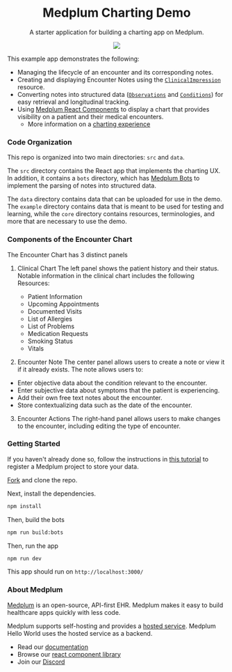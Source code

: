 <h1 align="center">Medplum Charting Demo</h1>
<p align="center">A starter application for building a charting app on Medplum.</p>
<p align="center">
<a href="https://github.com/medplum/medplum-hello-world/blob/main/LICENSE.txt">
    <img src="https://img.shields.io/badge/license-Apache-blue.svg" />
  </a>
</p>

This example app demonstrates the following:

- Managing the lifecycle of an encounter and its corresponding notes.
- Creating and displaying Encounter Notes using the [`ClinicalImpression`](/docs/api/fhir/resources/clinicalimpression) resource.
- Converting notes into structured data ([`Observations`](/docs/api/fhir/resources/observation) and [`Conditions`](/docs/api/fhir/resources/condition)) for easy retrieval and longitudinal tracking.
- Using [Medplum React Components](https://storybook.medplum.com/?path=/docs/medplum-introduction--docs) to display a chart that provides visibility on a patient and their medical encounters.
  - More information on a [charting experience](https://www.medplum.com/docs/charting)

### Code Organization

This repo is organized into two main directories: `src` and `data`.

The `src` directory contains the React app that implements the charting UX. In addition, it contains a `bots` directory, which has [Medplum Bots](/packages/docs/docs/bots/bot-basics.md) to implement the parsing of notes into structured data.

The `data` directory contains data that can be uploaded for use in the demo. The `example` directory contains data that is meant to be used for testing and learning, while the `core` directory contains resources, terminologies, and more that are necessary to use the demo.

### Components of the Encounter Chart

The Encounter Chart has 3 distinct panels

1. Clinical Chart
   The left panel shows the patient history and their status. Notable information in the clinical chart includes the following Resources:

   - Patient Information
   - Upcoming Appointments
   - Documented Visits
   - List of Allergies
   - List of Problems
   - Medication Requests
   - Smoking Status
   - Vitals

2. Encounter Note
   The center panel allows users to create a note or view it if it already exists. The note allows users to:

- Enter objective data about the condition relevant to the encounter.
- Enter subjective data about symptoms that the patient is experiencing.
- Add their own free text notes about the encounter.
- Store contextualizing data such as the date of the encounter.

3. Encounter Actions
   The right-hand panel allows users to make changes to the encounter, including editing the type of encounter.

### Getting Started

If you haven't already done so, follow the instructions in [this tutorial](https://www.medplum.com/docs/tutorials/register) to register a Medplum project to store your data.

[Fork](https://github.com/medplum/medplum-chart-demo/fork) and clone the repo.

Next, install the dependencies.

```bash
npm install
```

Then, build the bots

```bash
npm run build:bots
```

Then, run the app

```bash
npm run dev
```

This app should run on `http://localhost:3000/`

### About Medplum

[Medplum](https://www.medplum.com/) is an open-source, API-first EHR. Medplum makes it easy to build healthcare apps quickly with less code.

Medplum supports self-hosting and provides a [hosted service](https://app.medplum.com/). Medplum Hello World uses the hosted service as a backend.

- Read our [documentation](https://www.medplum.com/docs)
- Browse our [react component library](https://storybook.medplum.com/)
- Join our [Discord](https://discord.gg/medplum)
